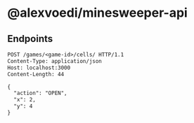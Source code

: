 # @alexvoedi/minesweeper-api

## Endpoints

```txt
POST /games/<game-id>/cells/ HTTP/1.1
Content-Type: application/json
Host: localhost:3000
Content-Length: 44

{
  "action": "OPEN",
  "x": 2,
  "y": 4
}
```
